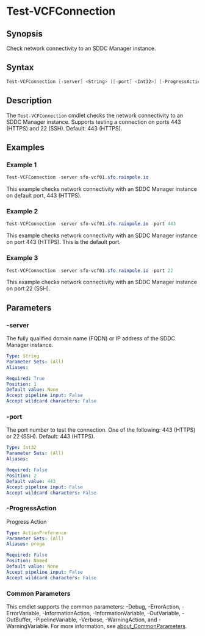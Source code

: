 # Test-VCFConnection

## Synopsis

Check network connectivity to an SDDC Manager instance.

## Syntax

```powershell
Test-VCFConnection [-server] <String> [[-port] <Int32>] [-ProgressAction <ActionPreference>] [<CommonParameters>]
```

## Description

The `Test-VCFConnection` cmdlet checks the network connectivity to an SDDC Manager instance.
Supports testing a connection on ports 443 (HTTPS) and 22 (SSH).
Default: 443 (HTTPS).

## Examples

### Example 1

```powershell
Test-VCFConnection -server sfo-vcf01.sfo.rainpole.io
```

This example checks network connectivity with an SDDC Manager instance on default port, 443 (HTTPS).

### Example 2

```powershell
Test-VCFConnection -server sfo-vcf01.sfo.rainpole.io -port 443
```

This example checks network connectivity with an SDDC Manager instance on port 443 (HTTPS). This is the default port.

### Example 3

```powershell
Test-VCFConnection -server sfo-vcf01.sfo.rainpole.io -port 22
```

This example checks network connectivity with an SDDC Manager instance on port 22 (SSH).

## Parameters

### -server

The fully qualified domain name (FQDN) or IP address of the SDDC Manager instance.

```yaml
Type: String
Parameter Sets: (All)
Aliases:

Required: True
Position: 1
Default value: None
Accept pipeline input: False
Accept wildcard characters: False
```

### -port

The port number to test the connection.
One of the following: 443 (HTTPS) or 22 (SSH).
Default: 443 (HTTPS).

```yaml
Type: Int32
Parameter Sets: (All)
Aliases:

Required: False
Position: 2
Default value: 443
Accept pipeline input: False
Accept wildcard characters: False
```

### -ProgressAction

Progress Action

```yaml
Type: ActionPreference
Parameter Sets: (All)
Aliases: proga

Required: False
Position: Named
Default value: None
Accept pipeline input: False
Accept wildcard characters: False
```

### Common Parameters

This cmdlet supports the common parameters: -Debug, -ErrorAction, -ErrorVariable, -InformationAction, -InformationVariable, -OutVariable, -OutBuffer, -PipelineVariable, -Verbose, -WarningAction, and -WarningVariable. For more information, see [about_CommonParameters](http://go.microsoft.com/fwlink/?LinkID=113216).
